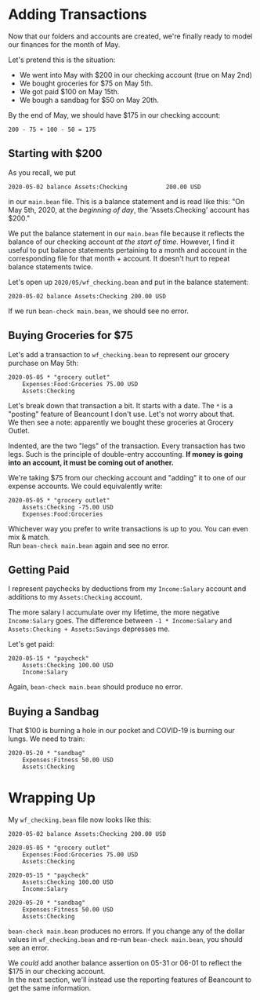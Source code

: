 # Adding Transactions

Now that our folders and accounts are created, we're finally ready to model
our finances for the month of May.

Let's pretend this is the situation:

- We went into May with $200 in our checking account (true on May 2nd)
- We bought groceries for $75 on May 5th.
- We got paid $100 on May 15th.
- We bough a sandbag for $50 on May 20th.

By the end of May, we should have $175 in our checking account:

```
200 - 75 + 100 - 50 = 175
```

## Starting with $200

As you recall, we put
```
2020-05-02 balance Assets:Checking           200.00 USD
```
in our `main.bean` file. This is a balance statement and is read like this:
"On May 5th, 2020, at the _beginning of day_, the 'Assets:Checking' account has $200."

We put the balance statement in our `main.bean` file because it reflects the balance of our checking account _at the start of time_. However, I find it useful to put balance statements pertaining to a month and account in the corresponding file for that month + account.
It doesn't hurt to repeat balance statements twice.

Let's open up `2020/05/wf_checking.bean` and put in the balance statement:
```
2020-05-02 balance Assets:Checking 200.00 USD
```
If we run `bean-check main.bean`, we should see no error.

## Buying Groceries for $75

Let's add a transaction to `wf_checking.bean` to represent our grocery purchase on May 5th:
```
2020-05-05 * "grocery outlet"
    Expenses:Food:Groceries 75.00 USD
    Assets:Checking
```
Let's break down that transaction a bit. It starts with a date. The `*` is a "posting" feature of Beancount I don't use. Let's not worry about that.  
We then see a note: apparently we bought these groceries at Grocery Outlet.  

Indented, are the two "legs" of the transaction. Every transaction has two legs. Such is the principle of double-entry accounting. **If money is going into an account, it must be coming out of another.**

We're taking $75 from our checking account and "adding" it to one of our expense accounts. We could equivalently write:
```
2020-05-05 * "grocery outlet"
    Assets:Checking -75.00 USD
    Expenses:Food:Groceries
```

Whichever way you prefer to write transactions is up to you. You can even mix & match.  
Run `bean-check main.bean` again and see no error.

## Getting Paid

I represent paychecks by deductions from my `Income:Salary` account and additions to my `Assets:Checking` account.

The more salary I accumulate over my lifetime, the more negative `Income:Salary` goes. The difference between `-1 * Income:Salary` and `Assets:Checking + Assets:Savings` depresses me.

Let's get paid:

```
2020-05-15 * "paycheck"
    Assets:Checking 100.00 USD
    Income:Salary
```

Again, `bean-check main.bean` should produce no error.

## Buying a Sandbag

That $100 is burning a hole in our pocket and COVID-19 is burning our lungs. We need to train:
```
2020-05-20 * "sandbag"
    Expenses:Fitness 50.00 USD
    Assets:Checking
```

# Wrapping Up

My `wf_checking.bean` file now looks like this:
```
2020-05-02 balance Assets:Checking 200.00 USD

2020-05-05 * "grocery outlet"
    Expenses:Food:Groceries 75.00 USD
    Assets:Checking

2020-05-15 * "paycheck"
    Assets:Checking 100.00 USD
    Income:Salary

2020-05-20 * "sandbag"
    Expenses:Fitness 50.00 USD
    Assets:Checking
```
`bean-check main.bean` produces no errors. If you change any of the dollar values in `wf_checking.bean` and re-run `bean-check main.bean`, you should see an error.

We _could_ add another balance assertion on 05-31 or 06-01 to reflect the $175 in our checking account.  
In the next section, we'll instead use the reporting features of Beancount to get the same information.